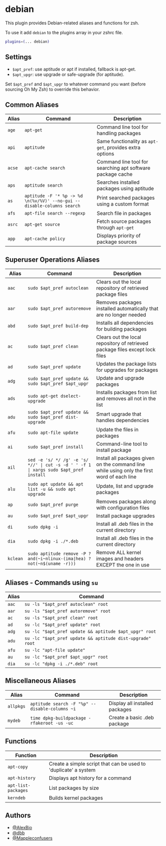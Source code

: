 # debian

This plugin provides Debian-related aliases and functions for zsh.

To use it add `debian` to the plugins array in your zshrc file.

```zsh
plugins=(... debian)
```

## Settings

-   `$apt_pref`: use aptitude or apt if installed, fallback is apt-get.
-   `$apt_upgr`: use upgrade or safe-upgrade (for aptitude).

Set `$apt_pref` and `$apt_upgr` to whatever command you want (before sourcing Oh
My Zsh) to override this behavior.

## Common Aliases

| Alias  | Command                                                                | Description                                                |
| ------ | ---------------------------------------------------------------------- | ---------------------------------------------------------- |
| `age`  | `apt-get`                                                              | Command line tool for handling packages                    |
| `api`  | `aptitude`                                                             | Same functionality as `apt-get`, provides extra options    |
| `acse` | `apt-cache search`                                                     | Command line tool for searching apt software package cache |
| `aps`  | `aptitude search`                                                      | Searches installed packages using aptitude                 |
| `as`   | `aptitude -F '* %p -> %d \n(%v/%V)' --no-gui --disable-columns search` | Print searched packages using a custom format              |
| `afs`  | `apt-file search --regexp`                                             | Search file in packages                                    |
| `asrc` | `apt-get source`                                                       | Fetch source packages through `apt-get`                    |
| `app`  | `apt-cache policy`                                                     | Displays priority of package sources                       |

## Superuser Operations Aliases

| Alias    | Command                                                                               | Description                                                                                 |
| -------- | ------------------------------------------------------------------------------------- | ------------------------------------------------------------------------------------------- |
| `aac`    | `sudo $apt_pref autoclean`                                                            | Clears out the local repository of retrieved package files                                  |
| `aar`    | `sudo $apt_pref autoremove`                                                           | Removes packages installed automatically that are no longer needed                          |
| `abd`    | `sudo $apt_pref build-dep`                                                            | Installs all dependencies for building packages                                             |
| `ac`     | `sudo $apt_pref clean`                                                                | Clears out the local repository of retrieved package files except lock files                |
| `ad`     | `sudo $apt_pref update`                                                               | Updates the package lists for upgrades for packages                                         |
| `adg`    | `sudo $apt_pref update && sudo $apt_pref $apt_upgr`                                   | Update and upgrade packages                                                                 |
| `ads`    | `sudo apt-get dselect-upgrade`                                                        | Installs packages from list and removes all not in the list                                 |
| `adu`    | `sudo $apt_pref update && sudo $apt_pref dist-upgrade`                                | Smart upgrade that handles dependencies                                                     |
| `afu`    | `sudo apt-file update`                                                                | Update the files in packages                                                                |
| `ai`     | `sudo $apt_pref install`                                                              | Command-line tool to install package                                                        |
| `ail`    | `sed -e 's/ */ /g' -e 's/ *//' \| cut -s -d ' ' -f 1 \| xargs sudo $apt_pref install` | Install all packages given on the command line while using only the first word of each line |
| `alu`    | `sudo apt update && apt list -u && sudo apt upgrade`                                  | Update, list and upgrade packages                                                           |
| `ap`     | `sudo $apt_pref purge`                                                                | Removes packages along with configuration files                                             |
| `au`     | `sudo $apt_pref $apt_upgr`                                                            | Install package upgrades                                                                    |
| `di`     | `sudo dpkg -i`                                                                        | Install all .deb files in the current directory                                             |
| `dia`    | `sudo dpkg -i ./*.deb`                                                                | Install all .deb files in the current directory                                             |
| `kclean` | `sudo aptitude remove -P ?and(~i~nlinux-(ima\|hea) ?not(~n$(uname -r)))`              | Remove ALL kernel images and headers EXCEPT the one in use                                  |

## Aliases - Commands using `su`

| Alias | Command                                                   |
| ----- | --------------------------------------------------------- |
| `aac` | `su -ls "$apt_pref autoclean" root`                       |
| `aar` | `su -ls "$apt_pref autoremove" root`                      |
| `ac`  | `su -ls "$apt_pref clean" root`                           |
| `ad`  | `su -lc "$apt_pref update" root`                          |
| `adg` | `su -lc "$apt_pref update && aptitude $apt_upgr" root`    |
| `adu` | `su -lc "$apt_pref update && aptitude dist-upgrade" root` |
| `afu` | `su -lc "apt-file update"`                                |
| `au`  | `su -lc "$apt_pref $apt_upgr" root`                       |
| `dia` | `su -lc "dpkg -i ./*.deb" root`                           |

## Miscellaneous Aliases

| Alias     | Command                                        | Description                    |
| --------- | ---------------------------------------------- | ------------------------------ |
| `allpkgs` | `aptitude search -F "%p" --disable-columns ~i` | Display all installed packages |
| `mydeb`   | `time dpkg-buildpackage -rfakeroot -us -uc`    | Create a basic .deb package    |

## Functions

| Function            | Description                                                     |
| ------------------- | --------------------------------------------------------------- |
| `apt-copy`          | Create a simple script that can be used to 'duplicate' a system |
| `apt-history`       | Displays apt history for a command                              |
| `apt-list-packages` | List packages by size                                           |
| `kerndeb`           | Builds kernel packages                                          |

## Authors

-   [@AlexBio](https://github.com/AlexBio)
-   [@dbb](https://github.com/dbb)
-   [@Mappleconfusers](https://github.com/Mappleconfusers)
